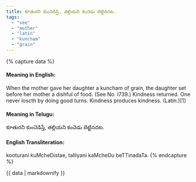 ```yaml
---
title: కూతురని కుంచెడిస్తే, తల్లియని కంచెడు బెట్టినదట.
tags:
  - "see"
  - "mother"
  - "latin"
  - "kuncham"
  - "grain"
---
```


{% capture data %}
#### Meaning in English:
When the mother gave her daughter a kuncham of grain, the daughter set before her mother a dishful of food.
(See No. I739.)
Kindness returned.
One never loscth by doing good turns.
Kindness produces kindness. (Latin.)[1]

#### Meaning in Telugu:
కూతురని కుంచెడిస్తే, తల్లియని కంచెడు బెట్టినదట.

#### English Transliteration:
kooturani kuMcheDistae, talliyani kaMcheDu beTTinadaTa.
{% endcapture %}

{{ data | markdownify }}

